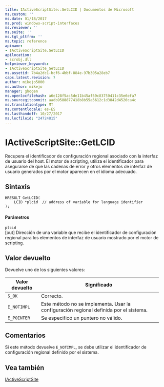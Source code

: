```yaml
---
title: IActiveScriptSite::GetLCID | Documentos de Microsoft
ms.custom: ''
ms.date: 01/18/2017
ms.prod: windows-script-interfaces
ms.reviewer: ''
ms.suite: ''
ms.tgt_pltfrm: ''
ms.topic: reference
apiname:
- IActiveScriptSite.GetLCID
apilocation:
- scrobj.dll
helpviewer_keywords:
- IActiveScriptSite_GetLCID
ms.assetid: 7b4a2dc1-bcf6-4bbf-884e-97b305a28eb7
caps.latest.revision: 7
author: mikejo5000
ms.author: mikejo
manager: ghogen
ms.openlocfilehash: a6e128f5ac5de11b45af59c83750411c35e6efa7
ms.sourcegitcommit: aadb9588877418b8b55a5612c1d3842d4520ca4c
ms.translationtype: MT
ms.contentlocale: es-ES
ms.lasthandoff: 10/27/2017
ms.locfileid: "24724815"
---
```

# <a name="iactivescriptsitegetlcid"></a>IActiveScriptSite::GetLCID
Recupera el identificador de configuración regional asociado con la interfaz de usuario del host. El motor de scripting, utiliza el identificador para asegurarse de que las cadenas de error y otros elementos de interfaz de usuario generados por el motor aparecen en el idioma adecuado.  
  
## <a name="syntax"></a>Sintaxis  
  
```  
HRESULT GetLCID(  
    LCID *plcid  // address of variable for language identifier  
);  
```  
  
#### <a name="parameters"></a>Parámetros  
 `plcid`  
 [out] Dirección de una variable que recibe el identificador de configuración regional para los elementos de interfaz de usuario mostrado por el motor de scripting.  
  
## <a name="return-value"></a>Valor devuelto  
 Devuelve uno de los siguientes valores:  
  
|Valor devuelto|Significado|  
|------------------|-------------|  
|`S_OK`|Correcto.|  
|`E_NOTIMPL`|Este método no se implementa. Usar la configuración regional definida por el sistema.|  
|`E_POINTER`|Se especificó un puntero no válido.|  
  
## <a name="remarks"></a>Comentarios  
 Si este método devuelve `E_NOTIMPL`, se debe utilizar el identificador de configuración regional definido por el sistema.  
  
## <a name="see-also"></a>Vea también  
 [IActiveScriptSite](../../winscript/reference/iactivescriptsite.md)